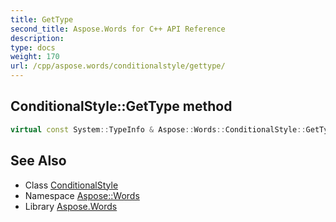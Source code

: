 ```yaml
---
title: GetType
second_title: Aspose.Words for C++ API Reference
description: 
type: docs
weight: 170
url: /cpp/aspose.words/conditionalstyle/gettype/
---
```

## ConditionalStyle::GetType method




```cpp
virtual const System::TypeInfo & Aspose::Words::ConditionalStyle::GetType() const override
```

## See Also

* Class [ConditionalStyle](../)
* Namespace [Aspose::Words](../../)
* Library [Aspose.Words](../../../)
